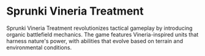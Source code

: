 # Sprunki Vineria Treatment
Sprunki Vineria Treatment revolutionizes tactical gameplay by introducing organic battlefield mechanics. The game features Vineria-inspired units that harness nature's power, with abilities that evolve based on terrain and environmental conditions.
